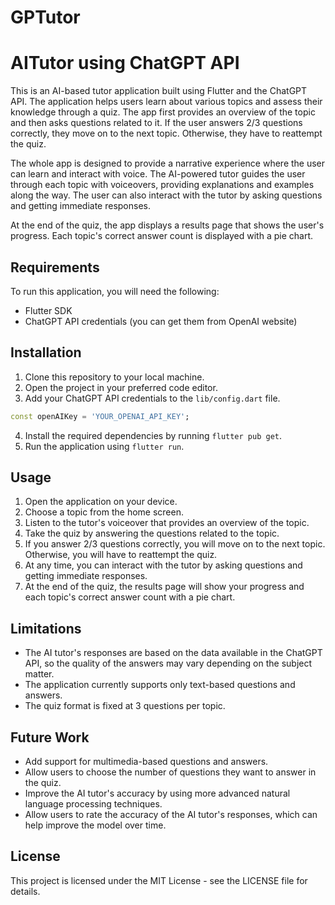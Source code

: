 # GPTutor

# AITutor using ChatGPT API

This is an AI-based tutor application built using Flutter and the ChatGPT API. The application helps users learn about various topics and assess their knowledge through a quiz. The app first provides an overview of the topic and then asks questions related to it. If the user answers 2/3 questions correctly, they move on to the next topic. Otherwise, they have to reattempt the quiz.

The whole app is designed to provide a narrative experience where the user can learn and interact with voice. The AI-powered tutor guides the user through each topic with voiceovers, providing explanations and examples along the way. The user can also interact with the tutor by asking questions and getting immediate responses.

At the end of the quiz, the app displays a results page that shows the user's progress. Each topic's correct answer count is displayed with a pie chart.

## Requirements

To run this application, you will need the following:

- Flutter SDK
- ChatGPT API credentials (you can get them from OpenAI website)

## Installation

1. Clone this repository to your local machine.
2. Open the project in your preferred code editor.
3. Add your ChatGPT API credentials to the `lib/config.dart` file.
```dart
const openAIKey = 'YOUR_OPENAI_API_KEY';
```
4. Install the required dependencies by running `flutter pub get`.
5. Run the application using `flutter run`.

## Usage

1. Open the application on your device.
2. Choose a topic from the home screen.
3. Listen to the tutor's voiceover that provides an overview of the topic.
4. Take the quiz by answering the questions related to the topic.
5. If you answer 2/3 questions correctly, you will move on to the next topic. Otherwise, you will have to reattempt the quiz.
6. At any time, you can interact with the tutor by asking questions and getting immediate responses.
7. At the end of the quiz, the results page will show your progress and each topic's correct answer count with a pie chart.

## Limitations

- The AI tutor's responses are based on the data available in the ChatGPT API, so the quality of the answers may vary depending on the subject matter.
- The application currently supports only text-based questions and answers.
- The quiz format is fixed at 3 questions per topic.

## Future Work

- Add support for multimedia-based questions and answers.
- Allow users to choose the number of questions they want to answer in the quiz.
- Improve the AI tutor's accuracy by using more advanced natural language processing techniques.
- Allow users to rate the accuracy of the AI tutor's responses, which can help improve the model over time.

## License

This project is licensed under the MIT License - see the LICENSE file for details.
